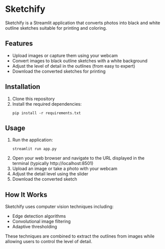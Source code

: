 # Sketchify

Sketchify is a Streamlit application that converts photos into black and white outline sketches suitable for printing and coloring.

## Features

- Upload images or capture them using your webcam
- Convert images to black outline sketches with a white background
- Adjust the level of detail in the outlines (from easy to expert)
- Download the converted sketches for printing

## Installation

1. Clone this repository
2. Install the required dependencies:
   ```
   pip install -r requirements.txt
   ```

## Usage

1. Run the application:
   ```
   streamlit run app.py
   ```
2. Open your web browser and navigate to the URL displayed in the terminal (typically http://localhost:8501)
3. Upload an image or take a photo with your webcam
4. Adjust the detail level using the slider
5. Download the converted sketch

## How It Works

Sketchify uses computer vision techniques including:
- Edge detection algorithms
- Convolutional image filtering
- Adaptive thresholding

These techniques are combined to extract the outlines from images while allowing users to control the level of detail. 